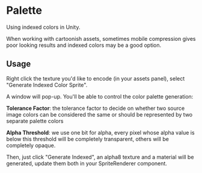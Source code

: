 


# Palette
Using indexed colors in Unity.

When working with cartoonish assets, sometimes mobile compression gives poor looking results and indexed colors may be a good option.
## Usage

Right click the texture you'd like to encode (in your assets panel), select "Generate Indexed Color Sprite".

A window will pop-up. You'll be able to control the color palette generation:

**Tolerance Factor**: the tolerance factor to decide on whether two source image colors can be considered the same or should be represented by two separate palette colors

**Alpha Threshold**: we use one bit for alpha, every pixel whose alpha value is below this threshold will be completely transparent, others will be completely opaque.

Then, just click "Generate Indexed", an alpha8 texture and a material will be generated, update them both in your SpriteRenderer component.

